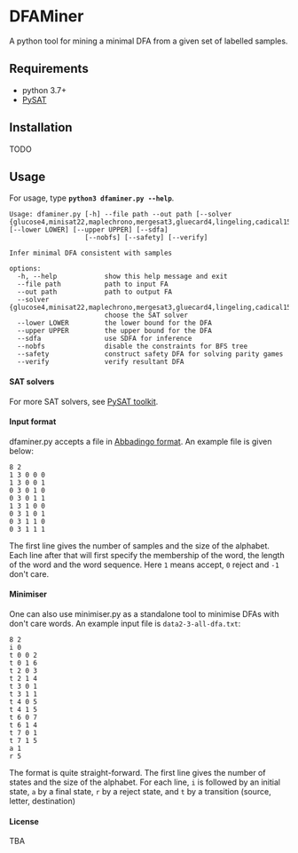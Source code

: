 # DFAMiner
A python tool for mining a minimal DFA from a given set of labelled samples.


## Requirements 

* python 3.7+
* [PySAT](https://github.com/pysathq/pysat)

## Installation

TODO

## Usage

For usage, type <b>`python3 dfaminer.py --help`</b>.

```
Usage: dfaminer.py [-h] --file path --out path [--solver {glucose4,minisat22,maplechrono,mergesat3,gluecard4,lingeling,cadical153,cadical103,glucose42}] [--lower LOWER] [--upper UPPER] [--sdfa]
                   [--nobfs] [--safety] [--verify]

Infer minimal DFA consistent with samples

options:
  -h, --help            show this help message and exit
  --file path           path to input FA
  --out path            path to output FA
  --solver {glucose4,minisat22,maplechrono,mergesat3,gluecard4,lingeling,cadical153,cadical103,glucose42}
                        choose the SAT solver
  --lower LOWER         the lower bound for the DFA
  --upper UPPER         the upper bound for the DFA
  --sdfa                use SDFA for inference
  --nobfs               disable the constraints for BFS tree
  --safety              construct safety DFA for solving parity games
  --verify              verify resultant DFA
```

#### SAT solvers
 
For more SAT solvers, see [PySAT toolkit](https://github.com/pysathq/pysat).

#### Input format

dfaminer.py accepts a file in [Abbadingo format](https://abbadingo.cs.nuim.ie/).
An example file is given below:
```
8 2
1 3 0 0 0
1 3 0 0 1
0 3 0 1 0
0 3 0 1 1
1 3 1 0 0
0 3 1 0 1
0 3 1 1 0
0 3 1 1 1
```
The first line gives the number of samples and the size of the alphabet.
Each line after that will first specify the membership of the word, the length of the word and the word sequence.
Here `1` means accept, `0` reject and `-1` don't care.

#### Minimiser
One can also use minimiser.py as a standalone tool to minimise DFAs with don't care words.
An example input file is `data2-3-all-dfa.txt`:
```
8 2
i 0
t 0 0 2
t 0 1 6
t 2 0 3
t 2 1 4
t 3 0 1
t 3 1 1
t 4 0 5
t 4 1 5
t 6 0 7
t 6 1 4
t 7 0 1
t 7 1 5
a 1
r 5
```


The format is quite straight-forward. 
The first line gives the number of states and the size of the alphabet.
For each line, `i` is followed by an initial state, `a` by a final state, `r` by a reject state, and `t` by a transition (source, letter, destination)

#### License
TBA
